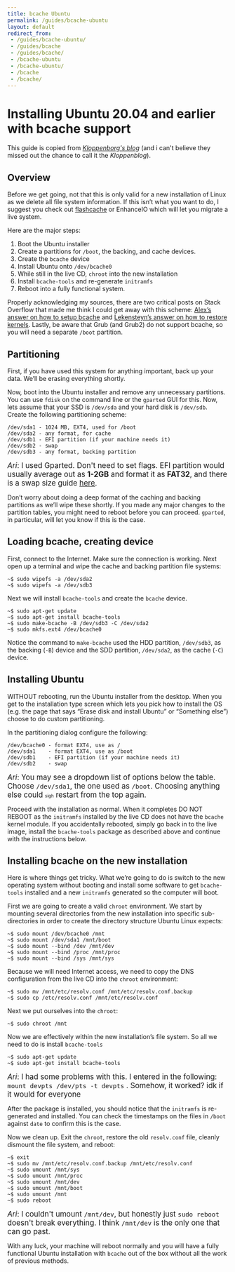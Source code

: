 ```yaml
---
title: bcache Ubuntu
permalink: /guides/bcache-ubuntu
layout: default
redirect_from:
 - /guides/bcache-ubuntu/
 - /guides/bcache
 - /guides/bcache/
 - /bcache-ubuntu
 - /bcache-ubuntu/
 - /bcache
 - /bcache/
---
```


# Installing Ubuntu 20.04 and earlier with **bcache** support

This guide is copied from <a href="https://kloppenborg.net/blog/installing-ubuntu-20-04-with-bcache/" target="_blank">_Kloppenborg's blog_</a> (and i can't believe they missed out the chance to call it the _Kloppenblog_).

## Overview

Before we get going, not that this is only valid for a new installation of Linux as we delete all file system information. If this isn’t what you want to do, I suggest you check out <a href="https://github.com/facebook/flashcache" target="_blank">flashcache</a> or EnhanceIO which will let you migrate a live system.

Here are the major steps:

1. Boot the Ubuntu installer
1. Create a partitions for `/boot`, the backing, and cache devices.
1. Create the `bcache` device
1. Install Ubuntu onto `/dev/bcache0`
1. While still in the live CD, `chroot` into the new installation
1. Install `bcache-tools` and re-generate `initramfs`
1. Reboot into a fully functional system.

Properly acknowledging my sources, there are two critical posts on Stack Overflow that made me think I could get away with this scheme: <a href="http://askubuntu.com/questions/523817/how-to-setup-bcache" target="_blank">Alex’s answer on how to setup bcache</a> and <a href="http://askubuntu.com/questions/28099/how-to-restore-a-system-after-accidentally-removing-all-kernels" target="_blank">Lekensteyn’s answer on how to restore kernels</a>. Lastly, be aware that Grub (and Grub2) do not support bcache, so you will need a separate `/boot` partition.

## Partitioning
First, if you have used this system for anything important, back up your data. We’ll be erasing everything shortly.

Now, boot into the Ubuntu installer and remove any unnecessary partitions. You can use `fdisk` on the command line or the `gparted` GUI for this. Now, lets assume that your SSD is `/dev/sda` and your hard disk is `/dev/sdb`. Create the following partitioning scheme:

```
/dev/sda1 - 1024 MB, EXT4, used for /boot
/dev/sda2 - any format, for cache
/dev/sdb1 - EFI partition (if your machine needs it)
/dev/sdb2 - swap
/dev/sdb3 - any format, backing partition
```

<span style="font-size:120%">_Ari_: I used Gparted. Don't need to set flags. EFI partition would usually average out as **1-2GB** and format it as **FAT32**, and there is a swap size guide <a href="https://www.cyberciti.biz/tips/linux-swap-space.html" target="_blank">here</a>.</span>

Don’t worry about doing a deep format of the caching and backing partitions as we’ll wipe these shortly. If you made any major changes to the partition tables, you might need to reboot before you can proceed. `gparted`, in particular, will let you know if this is the case.

## Loading bcache, creating device
First, connect to the Internet. Make sure the connection is working. Next open up a terminal and wipe the cache and backing partition file systems:

```
~$ sudo wipefs -a /dev/sda2
~$ sudo wipefs -a /dev/sdb3
```

Next we will install `bcache-tools` and create the `bcache` device.

```
~$ sudo apt-get update
~$ sudo apt-get install bcache-tools
~$ sudo make-bcache -B /dev/sdb3 -C /dev/sda2
~$ sudo mkfs.ext4 /dev/bcache0
```

Notice the command to `make-bcache` used the HDD partition, `/dev/sdb3`, as the backing (`-B`) device and the SDD partition, `/dev/sda2`, as the cache (`-C`) device.

## Installing Ubuntu
WITHOUT rebooting, run the Ubuntu installer from the desktop. When you get to the installation type screen which lets you pick how to install the OS (e.g. the page that says “Erase disk and install Ubuntu” or “Something else”) choose to do custom partitioning.

In the partitioning dialog configure the following:

```
/dev/bcache0 - format EXT4, use as /
/dev/sda1    - format EXT4, use as /boot
/dev/sdb1    - EFI partition (if your machine needs it)
/dev/sdb2    - swap
```

<span style="font-size:120%">_Ari_: You may see a dropdown list of options below the table. Choose `/dev/sda1`, the one used as `/boot`. Choosing anything else could <span style="font-size:60%">sigh</span> restart from the top again.</span>

Proceed with the installation as normal. When it completes DO NOT REBOOT as the `initramfs` installed by the live CD does not have the `bcache` kernel module. If you accidentally rebooted, simply go back in to the live image, install the `bcache-tools` package as described above and continue with the instructions below.

## Installing bcache on the new installation
Here is where things get tricky. What we’re going to do is switch to the new operating system without booting and install some software to get `bcache-tools` installed and a new `initramfs` generated so the computer will boot.

First we are going to create a valid `chroot` environment. We start by mounting several directories from the new installation into specific sub-directories in order to create the directory structure Ubuntu Linux expects:

```
~$ sudo mount /dev/bcache0 /mnt
~$ sudo mount /dev/sda1 /mnt/boot
~$ sudo mount --bind /dev /mnt/dev
~$ sudo mount --bind /proc /mnt/proc
~$ sudo mount --bind /sys /mnt/sys
```

Because we will need Internet access, we need to copy the DNS configuration from the live CD into the `chroot` environment:

```
~$ sudo mv /mnt/etc/resolv.conf /mnt/etc/resolv.conf.backup
~$ sudo cp /etc/resolv.conf /mnt/etc/resolv.conf
```

Next we put ourselves into the `chroot`:

```
~$ sudo chroot /mnt
```

Now we are effectively within the new installation’s file system. So all we need to do is install `bcache-tools`

```
~$ sudo apt-get update
~$ sudo apt-get install bcache-tools
```

<span style="font-size:120%">_Ari_: I had some problems with this. I entered in the following: `mount devpts /dev/pts -t devpts` . Somehow, it worked? idk if it would for everyone </span>

After the package is installed, you should notice that the `initramfs` is re-generated and installed. You can check the timestamps on the files in `/boot` against `date` to confirm this is the case.

Now we clean up. Exit the `chroot`, restore the old `resolv.conf` file, cleanly dismount the file system, and reboot:

```
~$ exit
~$ sudo mv /mnt/etc/resolv.conf.backup /mnt/etc/resolv.conf
~$ sudo umount /mnt/sys
~$ sudo umount /mnt/proc
~$ sudo umount /mnt/dev
~$ sudo umount /mnt/boot
~$ sudo umount /mnt
~$ sudo reboot
```

<span style="font-size:120%">_Ari_: I couldn't umount `/mnt/dev`, but honestly just `sudo reboot` doesn't break everything. I think `/mnt/dev` is the only one that can go past.</span>

With any luck, your machine will reboot normally and you will have a fully functional Ubuntu installation with `bcache` out of the box without all the work of previous methods.
